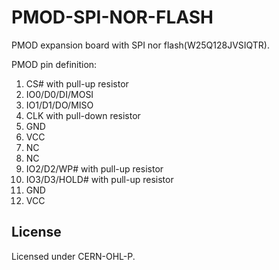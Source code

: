 # PMOD-SPI-NOR-FLASH

PMOD expansion board with SPI nor flash(W25Q128JVSIQTR).

PMOD pin definition:

1. CS# with pull-up resistor
2. IO0/D0/DI/MOSI
3. IO1/D1/DO/MISO
4. CLK with pull-down resistor
5. GND
6. VCC
7. NC
8. NC
9. IO2/D2/WP# with pull-up resistor
10. IO3/D3/HOLD# with pull-up resistor
11. GND
12. VCC

## License

Licensed under CERN-OHL-P.
